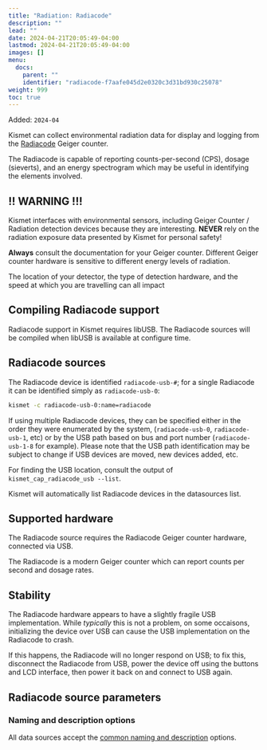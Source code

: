 ```yaml
---
title: "Radiation: Radiacode"
description: ""
lead: ""
date: 2024-04-21T20:05:49-04:00
lastmod: 2024-04-21T20:05:49-04:00
images: []
menu:
  docs:
    parent: ""
    identifier: "radiacode-f7aafe045d2e0320c3d31bd930c25078"
weight: 999
toc: true
---
```


Added: `2024-04`

Kismet can collect environmental radiation data for display and logging from the [Radiacode](https://radiacode.com) Geiger counter.

The Radiacode is capable of reporting counts-per-second (CPS), dosage (sieverts), and an energy spectrogram which may be useful in identifying the elements involved.

## !! WARNING !!!

Kismet interfaces with environmental sensors, including Geiger Counter / Radiation detection devices because they are interesting.  **NEVER** rely on the radiation exposure data presented by Kismet for personal safety!

**Always** consult the documentation for your Geiger counter.  Different Geiger counter hardware is sensitive to different energy levels of radiation.

The location of your detector, the type of detection hardware, and the speed at which you are travelling can all impact

## Compiling Radiacode support

Radiacode support in Kismet requires libUSB.  The Radiacode sources will be compiled when libUSB is available at configure time.

## Radiacode sources

The Radiacode device is identified `radiacode-usb-#`; for a single Radiacode it can be identified simply as `radiacode-usb-0`:

```bash
kismet -c radiacode-usb-0:name=radiacode
```

If using multiple Radiacode devices, they can be specified either in the order they were enumerated by the system, (`radiacode-usb-0`, `radiacode-usb-1`, etc) or by the USB path based on bus and port number (`radiacode-usb-1-8` for example).  Please note that the USB path identification may be subject to change if USB devices are moved, new devices added, etc.

For finding the USB location, consult the output of `kismet_cap_radiacode_usb --list`.

Kismet will automatically list Radiacode devices in the datasources list.

## Supported hardware

The Radiacode source requires the Radiacode Geiger counter hardware, connected via USB.

The Radiacode is a modern Geiger counter which can report counts per second and dosage rates.

## Stability

The Radiacode hardware appears to have a slightly fragile USB implementation.  While *typically* this is not a problem, on some occaisons, initializing the device over USB can cause the USB implementation on the Radiacode to crash.

If this happens, the Radiacode will no longer respond on USB; to fix this, disconnect the Radiacode from USB, power the device off using the buttons and LCD interface, then power it back on and connect to USB again.

## Radiacode source parameters

### Naming and description options

All data sources accept the [common naming and description](/docs/readme/datasources/datasources/#naming-and-describing-datasources) options.

